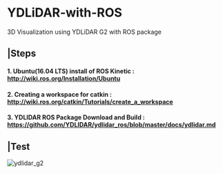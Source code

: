 # YDLiDAR-with-ROS
3D Visualization using YDLiDAR G2 with ROS package


## |Steps

#### 1. Ubuntu(16.04 LTS) install of ROS Kinetic : http://wiki.ros.org/Installation/Ubuntu 
#### 2. Creating a workspace for catkin : http://wiki.ros.org/catkin/Tutorials/create_a_workspace
#### 3. YDLIDAR ROS Package Download and Build : https://github.com/YDLIDAR/ydlidar_ros/blob/master/docs/ydlidar.md 

## |Test

<!--img src="https://user-images.githubusercontent.com/57350752/116883645-ceb8fd80-ac60-11eb-965d-77bf6883463c.gif" width="1000" height="700"-->

![ydlidar_g2](https://user-images.githubusercontent.com/57350752/116883645-ceb8fd80-ac60-11eb-965d-77bf6883463c.gif)

